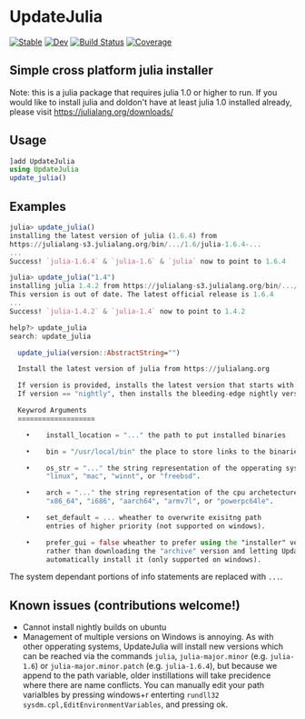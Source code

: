 # UpdateJulia

[![Stable](https://img.shields.io/badge/docs-stable-blue.svg)](https://LilithHafner.github.io/UpdateJulia.jl/stable)
[![Dev](https://img.shields.io/badge/docs-dev-blue.svg)](https://LilithHafner.github.io/UpdateJulia.jl/dev)
[![Build Status](https://github.com/LilithHafner/UpdateJulia.jl/actions/workflows/CI.yml/badge.svg?branch=main)](https://github.com/LilithHafner/UpdateJulia.jl/actions/workflows/CI.yml?query=branch%3Amain)
[![Coverage](https://codecov.io/gh/LilithHafner/UpdateJulia.jl/branch/main/graph/badge.svg)](https://codecov.io/gh/LilithHafner/UpdateJulia.jl)

## Simple cross platform julia installer

Note: this is a julia package that requires julia 1.0 or higher to run. If you would like to install julia and doldon't have at least julia 1.0 installed already, please visit https://julialang.org/downloads/

## Usage
```jl
]add UpdateJulia
using UpdateJulia
update_julia()
```

## Examples
```julia
julia> update_julia()
installing the latest version of julia (1.6.4) from 
https://julialang-s3.julialang.org/bin/.../1.6/julia-1.6.4-...
...
Success! `julia-1.6.4` & `julia-1.6` & `julia` now to point to 1.6.4

julia> update_julia("1.4")
installing julia 1.4.2 from https://julialang-s3.julialang.org/bin/.../1.4/julia-1.4.2-...
This version is out of date. The latest official release is 1.6.4
...
Success! `julia-1.4.2` & `julia-1.4` now to point to 1.4.2

help?> update_julia
search: update_julia

  update_julia(version::AbstractString="")

  Install the latest version of julia from https://julialang.org

  If version is provided, installs the latest version that starts with version. 
  If version == "nightly", then installs the bleeding-edge nightly version.

  Keywrod Arguments
  ≡≡≡≡≡≡≡≡≡≡≡≡≡≡≡≡≡≡≡

    •    install_location = "..." the path to put installed binaries

    •    bin = "/usr/local/bin" the place to store links to the binaries

    •    os_str = "..." the string representation of the opperating system: 
         "linux", "mac", "winnt", or "freebsd".

    •    arch = "..." the string representation of the cpu archetecture: 
         "x86_64", "i686", "aarch64", "armv7l", or "powerpc64le".

    •    set_default = ... wheather to overwrite exisitng path 
         entries of higher priority (not supported on windows).

    •    prefer_gui = false wheather to prefer using the "installer" version 
         rather than downloading the "archive" version and letting UpdateJulia 
         automatically install it (only supported on windows).
```
The system dependant portions of info statements are replaced with `...`.

## Known issues (contributions welcome!)
- Cannot install nightly builds on ubuntu
- Management of multiple versions on Windows is annoying. As with other opperating systems, UpdateJulia will install new versions which can be reached via the commands `julia`, `julia-major.minor` (e.g. `julia-1.6`) or `julia-major.minor.patch` (e.g. `julia-1.6.4`), but because we append to the path variable, older instillations will take precidence where there are name conflicts. You can manually edit your path varialbles by pressing windows+r enterting `rundll32 sysdm.cpl,EditEnvironmentVariables`, and pressing ok.
